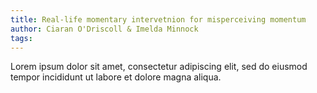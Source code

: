 ```yaml
---
title: Real-life momentary intervetnion for misperceiving momentum
author: Ciaran O'Driscoll & Imelda Minnock
tags: 
---
```


Lorem ipsum dolor sit amet, consectetur adipiscing elit, sed do eiusmod tempor incididunt ut labore et dolore magna aliqua.
